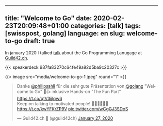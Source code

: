 
---
title: "Welcome to Go"
date: 2020-02-23T20:09:48+01:00
categories: [talk]
tags: [swisspost, golang]
language: en
slug: welcome-to-go
draft: true
---

In january 2020 I talked [talk](https://guild42.ch/27-januar-2020-go/) about the Go Programming Lanugage at [Guild42.ch].

{{< speakerdeck 987fa83270c64fe49a92d5ba9c20327c >}}

{{< image src="media/welcome-to-go-1.jpeg" round="1" >}}
<!-- {{< image src="media/welcome-to-go-3.jpeg" >}}
{{< image src="media/welcome-to-go-4.jpeg" >}}
{{< image src="media/welcome-to-go-2.jpeg" >}} -->

<blockquote class="twitter-tweet"><p lang="de" dir="ltr">Danke <a href="https://twitter.com/philipsahli?ref_src=twsrc%5Etfw">@philipsahli</a> für die sehr gute Präsentation von <a href="https://twitter.com/golang?ref_src=twsrc%5Etfw">@golang</a> &quot;Welcome to Go&quot; 🤗👍 inklusive Hands-on &quot;The Fun Part&quot; <a href="https://t.co/qtV3jjlqw6">https://t.co/qtV3jjlqw6</a><br>Keep on talking to motivated people! 👨‍🏫👨‍💻👩‍💻 <a href="https://t.co/kwYFKrZP9V">https://t.co/kwYFKrZP9V</a> <a href="https://t.co/wCgGJ3SDoS">pic.twitter.com/wCgGJ3SDoS</a></p>&mdash; Guild42.ch 🚀 (@guild42ch) <a href="https://twitter.com/guild42ch/status/1221850625820053505?ref_src=twsrc%5Etfw">January 27, 2020</a></blockquote> <script async src="https://platform.twitter.com/widgets.js" charset="utf-8"></script>

[Guild42.ch]: https://guild42.ch/
